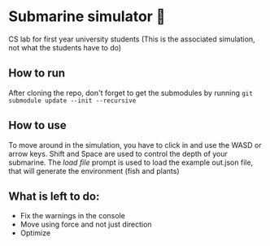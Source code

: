 # Submarine simulator 🌊
CS lab for first year university students (This is the associated simulation, not what the students have to do)

## How to run
After cloning the repo, don't forget to get the submodules by running `git submodule update --init --recursive` 

## How to use
To move around in the simulation, you have to click in and use the WASD or arrow keys. Shift and Space are used to control the depth of your submarine.
The _load file_ prompt is used to load the example out.json file, that will generate the environment (fish and plants)

## What is left to do:

- Fix the warnings in the console
- Move using force and not just direction
- Optimize
